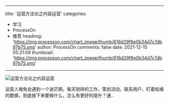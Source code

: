
---
title: '运营方法论之内容运营'
categories: 
 - 学习
 - ProcessOn
 - 推荐
headimg: 'https://img.processon.com/chart_image/thumb/616d29f8e0b34d7c7db97b75.png'
author: ProcessOn
comments: false
date: 2021-12-15 05:21:09
thumbnail: 'https://img.processon.com/chart_image/thumb/616d29f8e0b34d7c7db97b75.png'
---

<div>   
<img class="thumb" alt="运营方法论之内容运营" src="https://img.processon.com/chart_image/thumb/616d29f8e0b34d7c7db97b75.png" referrerpolicy="no-referrer">
<p>运营人难免会遇到一个迷茫期，每天琐碎的工作，策划活动，联系用户，盯着枯燥的数据，到底接下来要做什么，怎么有更好的提升？通..</p>  
</div>
            